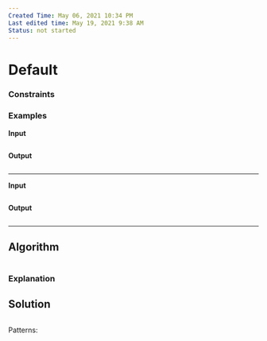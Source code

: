 ```yaml
---
Created Time: May 06, 2021 10:34 PM
Last edited time: May 19, 2021 9:38 AM
Status: not started
---
```


# Default

### Constraints
$$$$
### **Examples**
**Input**
```
```
**Output**
```
```
---
**Input**
```
```
**Output**
```
```
---
## Algorithm
```python
```
### Explanation
## Solution
```jsx
```
Patterns: 